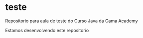 # teste
Repositorio para aula de teste do Curso Java da Gama Academy

Estamos desenvolvendo este repositorio
